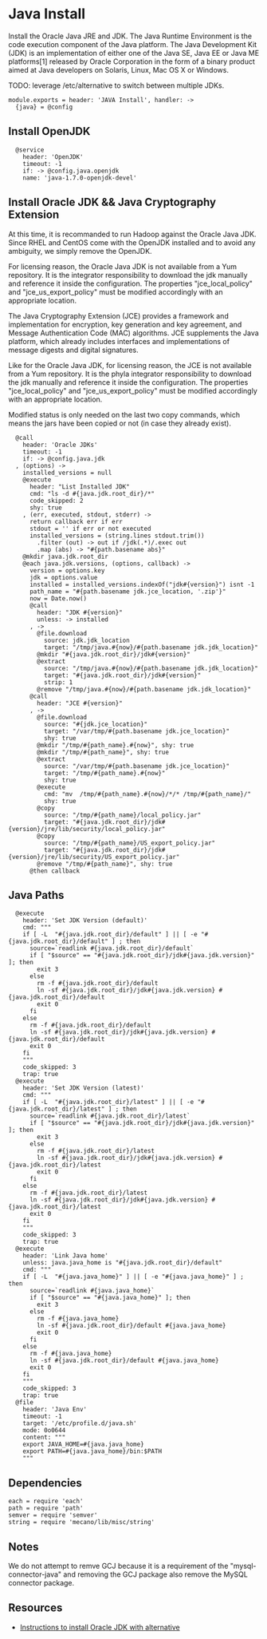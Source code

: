 
# Java Install

Install the Oracle Java JRE and JDK. The Java Runtime Environment is the code
execution component of the Java platform. The Java Development Kit (JDK) is
an implementation of either one of the Java SE, Java EE or Java ME platforms[1]
released by Oracle Corporation in the form of a binary product aimed at Java
developers on Solaris, Linux, Mac OS X or Windows.

TODO: leverage /etc/alternative to switch between multiple JDKs.

    module.exports = header: 'JAVA Install', handler: ->
      {java} = @config
      
## Install OpenJDK

      @service
        header: 'OpenJDK'
        timeout: -1
        if: -> @config.java.openjdk
        name: 'java-1.7.0-openjdk-devel'

## Install Oracle JDK && Java Cryptography Extension

At this time, it is recommanded to run Hadoop against the Oracle Java JDK. Since RHEL and CentOS
come with the OpenJDK installed and to avoid any ambiguity, we simply remove the OpenJDK.

For licensing reason, the Oracle Java JDK is not available from a Yum repository. It is the
integrator responsibility to download the jdk manually and reference it
inside the configuration. The properties "jce\_local\_policy" and
"jce\_us\_export_policy" must be modified accordingly with an appropriate location.

The Java Cryptography Extension (JCE) provides a framework and implementation for encryption, 
key generation and key agreement, and Message Authentication Code (MAC) algorithms. JCE 
supplements the Java platform, which already includes interfaces and implementations of 
message digests and digital signatures.

Like for the Oracle Java JDK, for licensing reason, the JCE is not available from a Yum 
repository. It is the phyla integrator responsibility to download the jdk manually and 
reference it inside the configuration. The properties "jce\_local\_policy" and 
"jce\_us\_export_policy" must be modified accordingly with an appropriate location.

Modified status is only needed on the last two copy commands, which means the jars 
have been copied or not (in case they already exist).  

      @call
        header: 'Oracle JDKs'
        timeout: -1
        if: -> @config.java.jdk
      , (options) ->
        installed_versions = null
        @execute
          header: "List Installed JDK"
          cmd: "ls -d #{java.jdk.root_dir}/*"
          code_skipped: 2
          shy: true
        , (err, executed, stdout, stderr) ->
          return callback err if err
          stdout = '' if err or not executed
          installed_versions = (string.lines stdout.trim())
            .filter (out) -> out if /jdk(.*)/.exec out
            .map (abs) -> "#{path.basename abs}" 
        @mkdir java.jdk.root_dir
        @each java.jdk.versions, (options, callback) ->
          version = options.key
          jdk = options.value
          installed = installed_versions.indexOf("jdk#{version}") isnt -1
          path_name = "#{path.basename jdk.jce_location, '.zip'}"
          now = Date.now()
          @call
            header: "JDK #{version}"
            unless: -> installed
          , ->
            @file.download
              source: jdk.jdk_location
              target: "/tmp/java.#{now}/#{path.basename jdk.jdk_location}"
            @mkdir "#{java.jdk.root_dir}/jdk#{version}"
            @extract
              source: "/tmp/java.#{now}/#{path.basename jdk.jdk_location}"
              target: "#{java.jdk.root_dir}/jdk#{version}"
              strip: 1
            @remove "/tmp/java.#{now}/#{path.basename jdk.jdk_location}"
          @call
            header: "JCE #{version}"
          , ->
            @file.download
              source: "#{jdk.jce_location}"
              target: "/var/tmp/#{path.basename jdk.jce_location}"
              shy: true
            @mkdir "/tmp/#{path_name}.#{now}", shy: true
            @mkdir "/tmp/#{path_name}", shy: true
            @extract
              source: "/var/tmp/#{path.basename jdk.jce_location}"
              target: "/tmp/#{path_name}.#{now}"
              shy: true
            @execute
              cmd: "mv  /tmp/#{path_name}.#{now}/*/* /tmp/#{path_name}/"
              shy: true
            @copy
              source: "/tmp/#{path_name}/local_policy.jar"
              target: "#{java.jdk.root_dir}/jdk#{version}/jre/lib/security/local_policy.jar"
            @copy
              source: "/tmp/#{path_name}/US_export_policy.jar"
              target: "#{java.jdk.root_dir}/jdk#{version}/jre/lib/security/US_export_policy.jar"
            @remove "/tmp/#{path_name}", shy: true
          @then callback
            
## Java Paths

      @execute 
        header: 'Set JDK Version (default)'
        cmd: """
        if [ -L  "#{java.jdk.root_dir}/default" ] || [ -e "#{java.jdk.root_dir}/default" ] ; then 
          source=`readlink #{java.jdk.root_dir}/default`
          if [ "$source" == "#{java.jdk.root_dir}/jdk#{java.jdk.version}" ]; then
            exit 3
          else
            rm -f #{java.jdk.root_dir}/default
            ln -sf #{java.jdk.root_dir}/jdk#{java.jdk.version} #{java.jdk.root_dir}/default
            exit 0
          fi
        else
          rm -f #{java.jdk.root_dir}/default
          ln -sf #{java.jdk.root_dir}/jdk#{java.jdk.version} #{java.jdk.root_dir}/default
          exit 0
        fi
        """
        code_skipped: 3
        trap: true
      @execute 
        header: 'Set JDK Version (latest)'
        cmd: """
        if [ -L  "#{java.jdk.root_dir}/latest" ] || [ -e "#{java.jdk.root_dir}/latest" ] ; then
          source=`readlink #{java.jdk.root_dir}/latest`
          if [ "$source" == "#{java.jdk.root_dir}/jdk#{java.jdk.version}" ]; then
            exit 3
          else
            rm -f #{java.jdk.root_dir}/latest
            ln -sf #{java.jdk.root_dir}/jdk#{java.jdk.version} #{java.jdk.root_dir}/latest
            exit 0
          fi
        else
          rm -f #{java.jdk.root_dir}/latest
          ln -sf #{java.jdk.root_dir}/jdk#{java.jdk.version} #{java.jdk.root_dir}/latest
          exit 0
        fi
        """
        code_skipped: 3
        trap: true
      @execute 
        header: 'Link Java home'
        unless: java.java_home is "#{java.jdk.root_dir}/default"
        cmd: """
        if [ -L  "#{java.java_home}" ] || [ -e "#{java.java_home}" ] ; then
          source=`readlink #{java.java_home}`
          if [ "$source" == "#{java.java_home}" ]; then
            exit 3
          else
            rm -f #{java.java_home}
            ln -sf #{java.jdk.root_dir}/default #{java.java_home}
            exit 0
          fi
        else
          rm -f #{java.java_home}
          ln -sf #{java.jdk.root_dir}/default #{java.java_home}
          exit 0
        fi
        """
        code_skipped: 3
        trap: true
      @file
        header: 'Java Env'
        timeout: -1
        target: '/etc/profile.d/java.sh'
        mode: 0o0644
        content: """
        export JAVA_HOME=#{java.java_home}
        export PATH=#{java.java_home}/bin:$PATH
        """

## Dependencies

    each = require 'each'
    path = require 'path'
    semver = require 'semver'
    string = require 'mecano/lib/misc/string'
    

## Notes

We do not attempt to remve GCJ because it is a requirement of the "mysql-connector-java"
and removing the GCJ package also remove the MySQL connector package.

## Resources

*   [Instructions to install Oracle JDK with alternative](http://www.if-not-true-then-false.com/2010/install-sun-oracle-java-jdk-jre-6-on-fedora-centos-red-hat-rhel/) 
